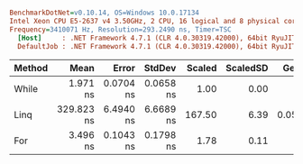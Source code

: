 ``` ini

BenchmarkDotNet=v0.10.14, OS=Windows 10.0.17134
Intel Xeon CPU E5-2637 v4 3.50GHz, 2 CPU, 16 logical and 8 physical cores
Frequency=3410071 Hz, Resolution=293.2490 ns, Timer=TSC
  [Host]     : .NET Framework 4.7.1 (CLR 4.0.30319.42000), 64bit RyuJIT-v4.7.3110.0
  DefaultJob : .NET Framework 4.7.1 (CLR 4.0.30319.42000), 64bit RyuJIT-v4.7.3110.0


```
| Method |       Mean |     Error |    StdDev | Scaled | ScaledSD |  Gen 0 | Allocated |
|------- |-----------:|----------:|----------:|-------:|---------:|-------:|----------:|
|  While |   1.971 ns | 0.0704 ns | 0.0658 ns |   1.00 |     0.00 |      - |       0 B |
|   Linq | 329.823 ns | 6.4940 ns | 6.6689 ns | 167.50 |     6.39 | 0.0505 |     320 B |
|    For |   3.496 ns | 0.1043 ns | 0.1798 ns |   1.78 |     0.11 |      - |       0 B |
